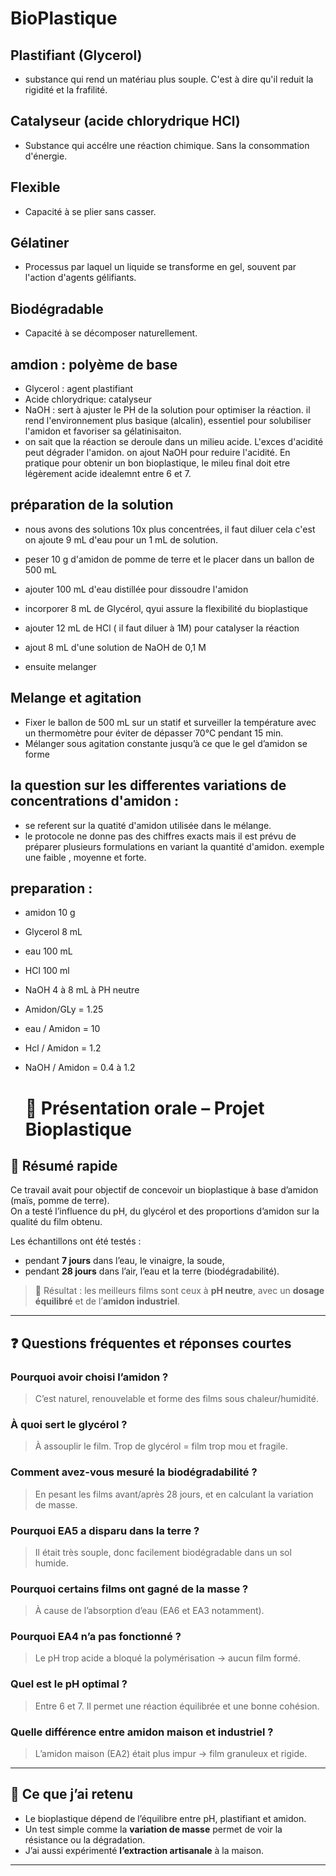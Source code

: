 # BioPlastique

## Plastifiant (Glycerol)
- substance qui rend un matériau plus souple. C'est à dire qu'il reduit la rigidité et la frafilité.

## Catalyseur (acide chlorydrique HCl)
- Substance qui accélre une réaction chimique. Sans la consommation d'énergie.

## Flexible 
- Capacité à se plier sans casser.

## Gélatiner 
- Processus par laquel un liquide se transforme en gel, souvent par l'action d'agents gélifiants.

## Biodégradable 
- Capacité à se décomposer naturellement.

## amdion : polyème de base 
- Glycerol : agent plastifiant
- Acide chlorydrique: catalyseur
- NaOH : sert à ajuster le PH de la solution pour optimiser la réaction. il rend l'environnement plus basique (alcalin), essentiel pour solubiliser l'amidon et favoriser sa gélatinisaiton.
- on sait que la réaction se deroule dans un milieu acide. L'exces d'acidité peut dégrader l'amidon. on ajout NaOH pour reduire l'acidité. En pratique pour obtenir un bon bioplastique, le mileu final doit etre légèrement acide idealemnt entre 6 et 7.


## préparation de la solution
- nous avons des solutions 10x plus concentrées, il faut diluer cela c'est on ajoute 9 mL d'eau pour un 1 mL de solution.

- peser 10 g d'amidon de pomme de terre et le placer dans un ballon de 500 mL
- ajouter 100 mL d'eau distillée pour dissoudre l'amidon
- incorporer 8 mL de Glycérol, qyui assure la flexibilité du bioplastique
- ajouter 12 mL de HCl ( il faut diluer à 1M) pour catalyser la réaction
- ajout 8 mL d'une solution de NaOH de 0,1 M
- ensuite melanger

## Melange et agitation 
-	Fixer le ballon de 500 mL sur un statif et surveiller la température avec un thermomètre pour éviter de dépasser 70°C pendant 15 min.
-	Mélanger sous agitation constante jusqu’à ce que le gel d’amidon se forme


## la question sur les differentes variations de concentrations d'amidon : 
- se referent sur la quatité d'amidon utilisée dans le mélange.
- le protocole ne donne pas des chiffres exacts mais il est prévu de préparer plusieurs formulations en variant la quantité d'amidon. exemple une faible , moyenne et forte.

## preparation : 
- amidon 10 g
- Glycerol 8 mL
- eau 100 mL
- HCl 100 ml
- NaOH 4 à 8 mL à PH neutre

- Amidon/GLy = 1.25
- eau / Amidon = 10
- Hcl / Amidon = 1.2
- NaOH / Amidon = 0.4 à 1.2
  

  # 🎤 Présentation orale – Projet Bioplastique

## 🧪 Résumé rapide

Ce travail avait pour objectif de concevoir un bioplastique à base d’amidon (maïs, pomme de terre).  
On a testé l’influence du pH, du glycérol et des proportions d’amidon sur la qualité du film obtenu.

Les échantillons ont été testés :
- pendant **7 jours** dans l’eau, le vinaigre, la soude,
- pendant **28 jours** dans l’air, l’eau et la terre (biodégradabilité).

> 🔎 Résultat : les meilleurs films sont ceux à **pH neutre**, avec un **dosage équilibré** et de l’**amidon industriel**.

---

## ❓ Questions fréquentes et réponses courtes

### Pourquoi avoir choisi l’amidon ?
> C’est naturel, renouvelable et forme des films sous chaleur/humidité.

### À quoi sert le glycérol ?
> À assouplir le film. Trop de glycérol = film trop mou et fragile.

### Comment avez-vous mesuré la biodégradabilité ?
> En pesant les films avant/après 28 jours, et en calculant la variation de masse.

### Pourquoi EA5 a disparu dans la terre ?
> Il était très souple, donc facilement biodégradable dans un sol humide.

### Pourquoi certains films ont gagné de la masse ?
> À cause de l’absorption d’eau (EA6 et EA3 notamment).

### Pourquoi EA4 n’a pas fonctionné ?
> Le pH trop acide a bloqué la polymérisation → aucun film formé.

### Quel est le pH optimal ?
> Entre 6 et 7. Il permet une réaction équilibrée et une bonne cohésion.

### Quelle différence entre amidon maison et industriel ?
> L’amidon maison (EA2) était plus impur → film granuleux et rigide.

---

## 🧠 Ce que j’ai retenu

- Le bioplastique dépend de l’équilibre entre pH, plastifiant et amidon.
- Un test simple comme la **variation de masse** permet de voir la résistance ou la dégradation.
- J’ai aussi expérimenté **l’extraction artisanale** à la maison.

---


